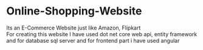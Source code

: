 # Online-Shopping-Website
Its an E-Commerce Website just like Amazon, Flipkart<br>
For creating this website I have used dot net core web api, entity framework and for database sql server and for frontend part i have used angular
